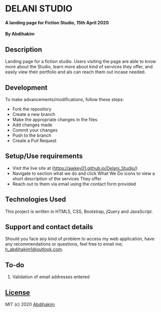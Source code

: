 # DELANI STUDIO
#### A landing page for Fiction Studio, 15th April 2020
#### By **Abdihakim**
## Description
Landing page for a fiction studio. Users visiting the page are able to know more about the Studio, learn more about kind of services they offer, and easily view their portfolio and als can reach them out incase needed.

## Development
To make advancements/modifications, follow these steps:

- Fork the repository
- Create a new branch 
- Make the appropriate changes in the files
- Add changes made
- Commit your changes 
- Push to the branch 
- Create a Pull Request 

## Setup/Use requirements
- Visit the live site at (https://awkey01.github.io/Delani_Studio/)
- Navigate to section what we do and click What We Do icons  to view a short description of the services They offer
- Reach out to them via email using the contact form provided

## Technologies Used
This project is written in HTML5, CSS, Bootstrap, jQuery and JavaScript.

## Support and contact details
Should you face any kind of problem  to access my web application, have any recommendations or questions, feel free to email me; h_abdihakim1@outlook.com.

## To-do
1. Validation of email addresses entered

## [License](https://github.com/Awkey01/Delani_Studio/blob/master/LICENSE)
MIT (c) 2020 [Abdihakim ](https://github.com/Awkey01)
